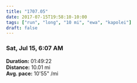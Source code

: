 ```yaml
---
title: "1707.05"
date: 2017-07-15T19:58:10-10:00
tags: ["run", "long", "10 mi", "ewa", "kapolei"]
draft: false
---
```


### Sat, Jul 15, 6:07 AM

**Duration:** 01:49:22  
**Distance:** 10.01 mi  
**Avg. pace:** 10'55" /mi